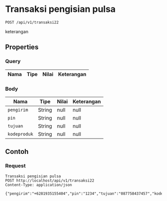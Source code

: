 # Transaksi pengisian pulsa
```http
POST /api/v1/transaksi22
```
keterangan
## Properties
### Query
Nama | Tipe | Nilai | Keterangan
--- | --- | --- | ---
### Body
Nama | Tipe | Nilai | Keterangan
--- | --- | --- | ---
<code>pengirim</code> | String | null | null
<code>pin</code> | String | null | null
<code>tujuan</code> | String | null | null
<code>kodeproduk</code> | String | null | null
## Contoh
### Request
```http
Transaksi pengisian pulsa
POST http://localhost/api/v1/transaksi22
Content-Type: application/json

{"pengirim":"+6281935155404","pin":"1234","tujuan":"087758437457","kodeproduk":"test5"}
```

